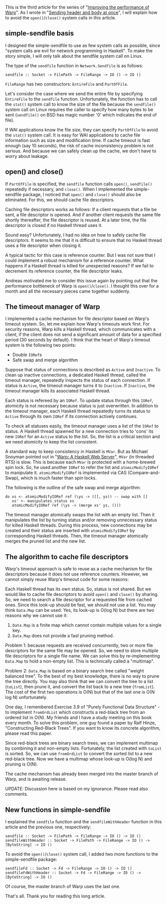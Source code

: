 This is the third article for the series of "[Improving the performance of Warp](improving-warp)".
As I wrote in "[Sending header and body at once](header-body)", I will explain how to avoid the `open()`/`close()` system
calls in this article.

## simple-sendfile basis

I designed the simple-sendfile to use as few system calls as possible,
since "system calls are evil for network programming in Haskell".
To make the story simple, I will only talk about the sendfile system call
on Linux.

The type of the `sendfile` function in `Network.Sendfile` is as follows:

    sendfile :: Socket -> FilePath -> FileRange -> IO () -> IO ()

`FileRange` has two constructors: `EntireFile` and `PartOfFile`.

Let's consider the case where we send the entire file
by specifying `EntireFile` to the `sendfile` function.
Unfortunately, the function has to call the `stat()` system call
to know the size of the file because the `sendfile()` system call on Linux
requires the caller to specify how many bytes to be sent
(`sendfile()` on BSD has magic number '0' which indicates
the end of file).

If WAI applications know the file size, they can specify
`PartOfFile` to avoid the `stat()` system call.
It is easy for WAI applications to cache file information
such as size and modification time.
If cache timeout is fast enough (say 10 seconds),
the risk of cache inconsistency problem is not serious.
And because we can safely clean up the cache,
we don't have to worry about leakage.

## open() and close()

If `PartOfFile` is specified,
the `sendfile` function calls `open()`, `sendfile()` repeatedly if necessary, and `close()`.
When I implemented the simple-sendfile package,
I noticed that `open()` and `close()` should also be eliminated.
For this, we should cache file descriptors.

Caching file descriptors works as follows:
If a client requests that a file be sent, a file descriptor
is opened. And if another client requests the same file shortly thereafter,
the file descriptor is reused.
At a later time, the file descriptor is closed
if no Haskell thread uses it.

Sound easy? Unfortunately, I had no idea on how to safely cache file descriptors.
It seems to me that it is difficult to ensure that
no Haskell thread uses a file descriptor when closing it.

A typical tactic for this case is reference counter.
But I was not sure that I could implement a robust mechanism
for a reference counter. What happens if a Haskell thread is
killed for unexpected reasons?
If we fail to decrement its reference counter,
the file descriptor leaks.

Andreas motivated me to consider this issue again
by pointing out that the performance bottleneck of Warp is
`open()`/`close()`. I thought this over for a month and
all the necessary pieces came together suddenly.

## The timeout manager of Warp

I implemented a cache mechanism for file descriptor based on
Warp's timeout system.
So, let me explain how Warp's timeouts work first.
For security reasons, Warp kills a Haskell thread,
which communicates with a client,
if the client does not send a significant amount of data for a specified period (30 seconds by default).
I think that the heart of Warp's timeout system is the following two points:

- Double `IORef`s
- Safe swap and merge algorithm

Suppose that status of connections is described as `Active` and `Inactive`.
To clean up inactive connections,
a dedicated Haskell thread, called the timeout manager, repeatedly inspects the status of each connection.
If status is `Active`, the timeout manager turns it to `Inactive`.
If `Inactive`, the timeout manager kills its associated Haskell thread.

Each status is refereed by an `IORef`.
To update status through this `IORef`,
atomicity is not necessary because status is just overwritten.
In addition to the timeout manager,
each Haskell thread repeatedly turns its status to `Active` through its own `IORef` if its connection actively continues.

To check all statuses easily,
the timeout manager uses a list of the `IORef` to status.
A Haskell thread spawned for a new connection
tries to 'cons' its new `IORef` for an `Active` status to the list.
So, the list is a critical section and we need atomicity to keep
the list consistent.

A standard way to keep consistency in Haskell is `MVar`.
But as Michael Snoyman pointed out in "[Warp: A Haskell Web Server](http://steve.vinoski.net/pdf/IC-Warp_a_Haskell_Web_Server.pdf)", `MVar` (in threaded RTS) is slow.
This is because each `MVar` is protected with a home-brewed spin lock.
So, he used another `IORef` to refer the list and `atomicModifyIORef`
to manipulate it.
`atomicModifyIORef` is implemented via CAS (Compare-and-Swap),
which is much faster than spin locks.

The following is the outline of the safe swap and merge algorithm:

    do xs <- atomicModifyIORef ref (\ys -> ([], ys)) -- swap with []
       xs' <- manipulates_status xs
       atomicModifyIORef ref (\ys -> (merge xs' ys, ()))

The timeout manager atomically swaps the list with an empty list.
Then it manipulates the list by turning status and/or removing
unnecessary status for killed Haskell threads.
During this process, new connections may be created and
their status are inserted with `atomicModifyIORef` by
corresponding Haskell threads.
Then, the timeout manager atomically merges
the pruned list and the new list.

## The algorithm to cache file descriptors

Warp's timeout approach is safe to reuse as a cache mechanism for
file descriptors because it does not use reference counters.
However, we cannot simply reuse Warp's timeout code for some reasons:

Each Haskell thread has its own status. So, status is not shared.
But we would like to cache file descriptors to avoid `open()` and
`close()` by sharing.
So, we need to search a file descriptor for a requested file from
cached ones. Since this look-up should be fast, we should not use a list.
You may think `Data.Map` can be used.
Yes, its look-up is O(log N) but there are two reasons why we cannot use it:

1. `Data.Map` is a finite map which cannot contain multiple values for a single key.
2. `Data.Map` does not provide a fast pruning method.

Problem 1: because requests are received concurrently,
two or more file descriptors for the same file may be opened.
So, we need to store multiple file descriptors for a single file name.
We can solve this by re-implementing `Data.Map` to
hold a non-empty list.
This is technically called a "multimap".

Problem 2: `Data.Map` is based on a binary search tree called "weight
balanced tree". To the best of my best knowledge, there is no way to prune the tree
directly. You may also think that we can convert the tree to a list (`toList`),
then prune it, and convert the list back to a new tree (`fromList`).
The cost of the first two operations is O(N) but
that of the last one is O(N log N) unfortunately.

One day, I remembered Exercise 3.9 of "Purely Functional Data Structure" -
to implement `fromOrdList` which constructs
a red-black tree from an ordered list in O(N).
My friends and I have a study meeting on this book every month.
To solve this problem, one guy found a paper by Ralf Hinze,
"Constructing Red-Black Trees".
If you want to know its concrete algorithm,
please read this paper.

Since red-black trees are binary search trees,
we can implement multimap by combining it and non-empty lists.
Fortunately, the list created with `toList` is sorted.
So, we can use `fromOrdList` to convert the sorted list to a new
red-black tree.
Now we have a multimap whose look-up is O(log N) and
pruning is O(N).

The cache mechanism has already been merged into the master branch of
Warp, and is awaiting release.

UPDATE: Discussion here is based on my ignorance. Please read also comments.

## New functions in simple-sendfile

I explained the `sendfile` function and
the `sendfileWithHeader` function in
this article and the previous one, respectively:

    sendfile :: Socket -> FilePath -> FileRange -> IO () -> IO ()
    sendfileWithHeader :: Socket -> FilePath -> FileRange -> IO () -> [ByteString] -> IO ()

To avoid the `open()`/`close()` system call, I added two more functions
to the simple-sendfile package:

    sendfileFd :: Socket -> Fd -> FileRange -> IO () -> IO ()
    sendfileFdWithHeader :: Socket -> Fd -> FileRange -> IO () -> [ByteString] -> IO ()

Of course, the master branch of Warp uses the last one.

That's all. Thank you for reading this long article.
